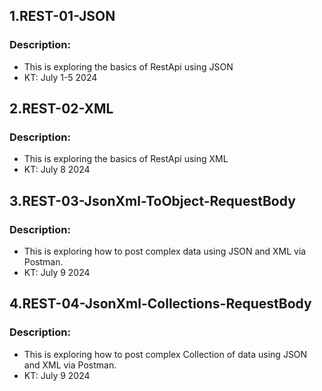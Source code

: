 ## 1.REST-01-JSON

### Description:
- This is exploring the basics of RestApi using JSON
- KT: July 1-5 2024

## 2.REST-02-XML

### Description:
- This is exploring the basics of RestApi using XML
- KT: July 8 2024

## 3.REST-03-JsonXml-ToObject-RequestBody

### Description:
- This is exploring how to post complex data using JSON and XML via Postman.
- KT: July 9 2024

## 4.REST-04-JsonXml-Collections-RequestBody

### Description:
- This is exploring how to post complex Collection of data using JSON and XML via Postman.
- KT: July 9 2024


